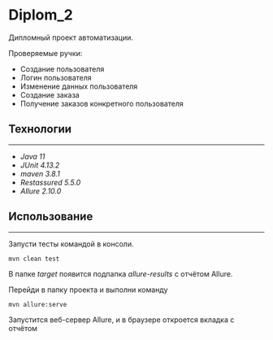 # Diplom_2

Дипломный проект автоматизации.

Проверяемые ручки:
- Создание пользователя
- Логин пользователя
- Изменение данных пользователя
- Создание заказа
- Получение заказов конкретного пользователя


## Технологии

---

* _Java 11_
* _JUnit 4.13.2_
* _maven 3.8.1_
* _Restassured 5.5.0_
* _Allure 2.10.0_

## Использование
___

Запусти тесты командой в консоли.

``` shell
mvn clean test
``` 
В папке *target* появится подпапка *allure-results* с отчётом Allure.

Перейди в папку проекта и выполни команду
``` shell
mvn allure:serve
```
Запустится веб-сервер Allure, и в браузере откроется вкладка с отчётом


